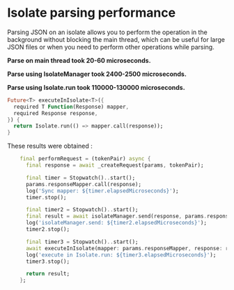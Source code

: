 # Isolate parsing performance

Parsing JSON on an isolate allows you to perform the operation in the background without blocking the main thread, which can be useful for large JSON files or when you need to perform other operations while parsing.

**Parse on main thread took 20-60 microseconds.**

**Parse using IsolateManager took 2400-2500 microseconds.**

**Parse using Isolate.run took 110000-130000 microseconds.**

```dart
Future<T> executeInIsolate<T>({
  required T Function(Response) mapper,
  required Response response,
}) {
  return Isolate.run(() => mapper.call(response));
}
```

These results were obtained :

```dart
    final performRequest = (tokenPair) async {
      final response = await _createRequest(params, tokenPair);

      final timer = Stopwatch()..start();
      params.responseMapper.call(response);
      log('Sync mapper: ${timer.elapsedMicroseconds}');
      timer.stop();

      final timer2 = Stopwatch()..start();
      final result = await isolateManager.send(response, params.responseMapper);
      log('isolateManager.send: ${timer2.elapsedMicroseconds}');
      timer2.stop();

      final timer3 = Stopwatch()..start();
      await executeInIsolate(mapper: params.responseMapper, response: response);
      log('execute in Isolate.run: ${timer3.elapsedMicroseconds}');
      timer3.stop();

      return result;
    };
```
